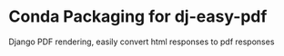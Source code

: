 # Conda Packaging for dj-easy-pdf

Django PDF rendering, easily convert html responses to pdf responses

